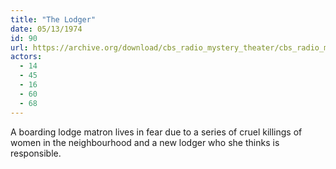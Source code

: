 ```yaml
---
title: "The Lodger"
date: 05/13/1974
id: 90
url: https://archive.org/download/cbs_radio_mystery_theater/cbs_radio_mystery_theater-0051-0100.zip/cbs_radio_mystery_theater-0051-0100%2Fcbsrmt_0090_the_lodger.mp3
actors:
  - 14
  - 45
  - 16
  - 60
  - 68
---
```

A boarding lodge matron lives in fear due to a series of cruel killings of women in the neighbourhood and a new lodger who she thinks is responsible.